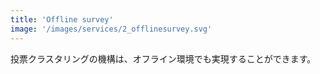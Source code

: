```yaml
---
title: 'Offline survey'
image: '/images/services/2_offlinesurvey.svg'
---
```


投票クラスタリングの機構は、オフライン環境でも実現することができます。
